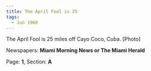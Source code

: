 ```yaml
---  
title: The April Fool is 25  
tags:  
  - Jun 1968  
---  
```

  
The April Fool is 25 miles off Cayo Coco, Cuba. [Photo]  
  
Newspapers: **Miami Morning News or The Miami Herald**  
  
Page: **1**, Section: **A** 
